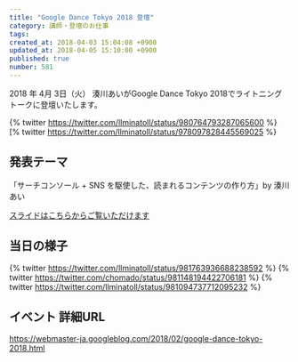 ```yaml
---
title: "Google Dance Tokyo 2018 登壇"
category: 講師・登壇のお仕事
tags: 
created_at: 2018-04-03 15:04:08 +0900
updated_at: 2018-04-05 15:10:00 +0900
published: true
number: 581
---
```


2018 年 4月 3日（火）
湊川あいがGoogle Dance Tokyo 2018でライトニングトークに登壇いたします。

{% twitter https://twitter.com/llminatoll/status/980764793287065600 %}
[% twitter https://twitter.com/llminatoll/status/978097828445569025 %}

## 発表テーマ
「サーチコンソール + SNS を駆使した、読まれるコンテンツの作り方」by 湊川あい

[スライドはこちらからご覧いただけます](https://docs.google.com/presentation/d/1etJg5HFKHsHV9aJuRi11dRlEsknjQaGUWb7HqwzFz9Y/edit?usp=sharing)

## 当日の様子
{% twitter https://twitter.com/llminatoll/status/981763936688238592 %}
{% twitter https://twitter.com/chomado/status/981148194422706181 %}
{% twitter https://twitter.com/llminatoll/status/981094737712095232 %}

## イベント 詳細URL
https://webmaster-ja.googleblog.com/2018/02/google-dance-tokyo-2018.html
